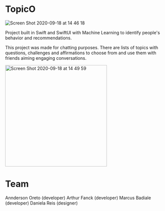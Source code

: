# TopicO

![Screen Shot 2020-09-18 at 14 46 18](https://user-images.githubusercontent.com/31700925/93628892-b93ae000-f9bd-11ea-9d84-daa80553379a.png)

Project built in Swift and SwiftUI with Machine Learning to identify people's behavior and recommendations.

This project was made for chatting purposes. There are lists of topics with questions, challenges and affirmations to choose from and use them with friends aiming engaging conversations.

<img width="326" alt="Screen Shot 2020-09-18 at 14 49 59" src="https://user-images.githubusercontent.com/31700925/93629174-3bc39f80-f9be-11ea-820a-efb8aa3792f3.png">

# Team
Annderson Oreto (developer)
Arthur Fanck (developer)
Marcus Badiale (developer)
Daniela Reis (designer)
